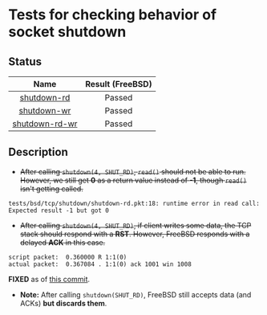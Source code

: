 # Tests for checking behavior of socket shutdown

## Status

| Name                               | Result (FreeBSD) |
|:----------------------------------:|:----------------:|
[shutdown-rd](shutdown-rd.pkt)       | Passed
[shutdown-wr](shutdown-wr.pkt)       | Passed
[shutdown-rd-wr](shutdown-rd-wr.pkt) | Passed

## Description

* ~~After calling `shutdown(4, SHUT_RD)`, `read()` should not be able to run. However, we still get **0** as a return value instead of **-1**, though `read()` isn't getting called.~~
```
tests/bsd/tcp/shutdown/shutdown-rd.pkt:18: runtime error in read call: Expected result -1 but got 0
```
* ~~After calling `shutdown(4, SHUT_RD)`, if client writes some data, the TCP stack should respond with a **RST**. However, FreeBSD responds with a delayed **ACK** in this case.~~
```
script packet:  0.360000 R 1:1(0)
actual packet:  0.367084 . 1:1(0) ack 1001 win 1008
```
**FIXED** as of [this commit](https://github.com/shivrai/TCP-IP-Regression-TestSuite/commit/dbff9865f8fa31b1db181b7a1e3533780185628a).

* **Note:** After calling `shutdown(SHUT_RD)`, FreeBSD still accepts data (and ACKs) **but discards them**.
